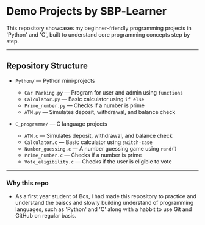 #  Demo Projects by SBP‑Learner

This repository showcases my beginner-friendly programming projects in 'Python' and 'C', built to understand core programming concepts step by step.

---

##  Repository Structure

- `Python/` — Python mini‑projects  
  - `Car Parking.py` —  Program for user and admin using `functions`
  - `Calculator.py` —  Basic calculator using `if else`
  - `Prime_number.py` — Checks if a number is prime  
  - `ATM.py` — Simulates deposit, withdrawal, and balance check  


- `C_programme/` — C language projects  
  - `ATM.c` — Simulates deposit, withdrawal, and balance check  
  - `Calculator.c` — Basic calculator using `switch-case`  
  - `Number_guessing.c` — A number guessing game using `rand()`  
  - `Prime_number.c` — Checks if a number is prime  
  - `Vote_eligibility.c` — Checks if the user is eligible to vote

---
### Why this repo
 - As a first year student of Bcs, I had made this repository to practice and understand the baiscs and slowly building understand of programming languages, such as 'Python' and 'C' along with a habbit to use Git and GitHub on regular basis.

